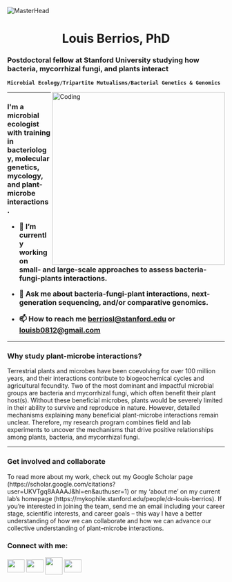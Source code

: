 
![MasterHead](https://i.pinimg.com/originals/d7/e5/fb/d7e5fb6e568b41cc1b45244544a4f673.jpg)
<h1 align="center">Louis Berrios, PhD</h1>
<h3 align="left">Postdoctoral fellow at Stanford University studying how bacteria, mycorrhizal fungi, and plants interact</h3>

**`Microbial Ecology/Tripartite Mutualisms/Bacterial Genetics & Genomics`**

<img align="right" alt="Coding" width="400" src="https://pub.mdpi-res.com/ijms/ijms-23-04402/article_deploy/html/images/ijms-23-04402-g002.png?1650028453">

---

<h3 align="left">I'm a microbial ecologist with training in bacteriology, molecular genetics, mycology, and plant-microbe interactions. 

- 🔭 I’m currently working on **small- and large-scale approaches to assess bacteria-fungi-plants interactions.**

- 💬 Ask me about **bacteria-fungi-plant interactions, next-generation sequencing, and/or comparative genomics.**

- 📫 How to reach me **berriosl@stanford.edu or louisb0812@gmail.com**

---
  
<h3 align="left">Why study plant-microbe interactions?</h3> 
Terrestrial plants and microbes have been coevolving for over 100 million years, and their interactions contribute to biogeochemical cycles and agricultural fecundity. Two of the most dominant and impactful microbial groups are bacteria and mycorrhizal fungi, which often benefit their plant host(s). Without these beneficial microbes, plants would be severely limited in their ability to survive and reproduce in nature. However, detailed mechanisms explaining many beneficial plant-microbe interactions remain unclear. Therefore, my research program combines field and lab experiments to uncover the mechanisms that drive positive relationships among plants, bacteria, and mycorrhizal fungi.
  
---
  
<h3 align="left">Get involved and collaborate</h3>
To read more about my work, check out my Google Scholar page (https://scholar.google.com/citations?user=UKVTgq8AAAAJ&hl=en&authuser=1) or my ‘about me’ on my current lab’s homepage (https://mykophile.stanford.edu/people/dr-louis-berrios). If you’re interested in joining the team, send me an email including your career stage, scientific interests, and career goals – this way I have a better understanding of how we can collaborate and how we can advance our collective understanding of plant–microbe interactions. 

<h3 align="left">Connect with me:</h3>
<p align="left">
<a href="https://www.researchgate.net/profile/Louis-Berrios" target="blank"><img align="center" src="https://cdn.freelogovectors.net/wp-content/uploads/2021/02/researchgate-logo-freelogovectors.net_.png" height="30" width="40" /></a>
<a href="https://mykophile.stanford.edu/people/dr-louis-berrios" target="blank"><img align="center" src="https://upload.wikimedia.org/wikipedia/commons/thumb/4/4b/Stanford_Cardinal_logo.svg/800px-Stanford_Cardinal_logo.svg.png" height="30" width="40" /></a>
<a href="https://www.louisberrios.org/research" target="blank"><img align="center" src="https://static.vecteezy.com/system/resources/previews/005/732/228/original/old-man-lines-laboratory-science-logo-symbol-icon-illustration-graphic-design-vector.jpg" width="40" /></a>
<a href="https://scholar.google.com/citations?user=UKVTgq8AAAAJ&hl=en&oi=ao" target="blank"><img align="center" src="https://www.nist.gov/sites/default/files/styles/960_x_960_limit/public/images/2019/07/30/google-scholar.jpg?itok=fFLzEt0n" height="30" width="40" /></a>
</p>
